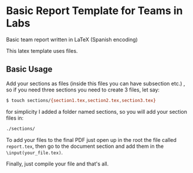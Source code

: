 # Basic Report Template for Teams in Labs

Basic team report written in LaTeX (Spanish encoding)

This latex template uses files.

## Basic Usage

Add your sections as files (inside this files you can have subsection etc.) , so if you need three sections you need to create 3 files, 
let say: 

```bash
$ touch sections/{section1.tex,section2.tex,section3.tex}
```

for simplicity I added a folder named sections, so you will add your section files in:

```bash
./sections/
```

To add your files to the final PDF just open up in the root the file called `report.tex`, then go to the document section and add them
in the `\input(your_file.tex)`. 

Finally, just compile your file and that's all.
